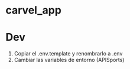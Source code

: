# carvel_app

# Dev

1. Copiar el .env.template y renombrarlo a .env
2. Cambiar las variables de entorno (APISports)